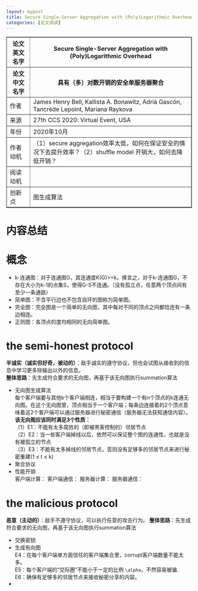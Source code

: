 ```yaml
---
layout: mypost
title: Secure Single-Server Aggregation with (Poly)Logarithmic Overhead
categories: [论文阅读]
---
```


<table border="1">
    <tr>
        <th>论文英文名字</th>
        <th>Secure Single-Server Aggregation with (Poly)Logarithmic Overhead</th>
    </tr>
    <tr>
        <th>论文中文名字</th>
        <th>具有（多）对数开销的安全单服务器聚合</th>
    </tr>
    <tr>
        <td>作者</td>
        <td>James Henry Bell, Kallista A. Bonawitz, Adrià Gascón, Tancrède Lepoint, Mariana Raykova</td>
    </tr>
    <tr>
        <td>来源</td>
        <td>27th CCS 2020: Virtual Event, USA</td>
    </tr>
    <tr>
        <td>年份</td>
        <td>2020年10月</td>
    </tr>
    <tr>
        <td>作者动机</td>
        <td>（1）secure aggregation效率太低，如何在保证安全的情况下去提升效率？（2）shuffle model 开销大，如何去降低开销？</td>
    </tr>
    <tr>
        <td>阅读动机</td>
        <td></td>
    </tr>
    <tr>
        <td>创新点</td>
        <td>图生成算法</td>
    </tr>
</table>

# 内容总结  

# 概念  
- k-连通图：对于连通图G，其连通度K(G)>=k。换言之，对于k-连通图G，不存在大小为k-1的点集S，使得G-S不连通。（没有孤立点，任意两个顶点间有至少一条通路）
- 简单图：不含平行边也不包含自环的图称为简单图。
- 完全图：完全图是一个简单的无向图，其中每对不同的顶点之间都恰连有一条边相连。
- 正则图：各顶点的度均相同的无向简单图。

# the semi-honest protocol  
**半诚实（诚实但好奇，被动的）**：敌手诚实的遵守协议，但也会试图从接收到的信息中学习更多除输出以外的信息。  
**整体思路**：先生成符合要求的无向图，再基于该无向图执行summation算法  
- 无向图生成算法  
每个客户端要与其他k个客户端相连，相当于要构建一个有n个顶点的k连通无向图。在这个无向图里，顶点相当于一个客户端；每条边连接着的2个顶点意味着这2个客户端可以通过服务器进行秘密通信（服务器无法获知通信内容）。  
**该无向图应该同时满足3个性质：**  
（1）E1：不能有太多腐败的（即被黑客控制的）邻居节点  
（2）E2：当一些客户端掉线以后，依然可以保证整个图的连通性，也就是没有被孤立的节点  
（3）E3：不能有太多掉线的邻居节点，否则没有足够多的邻居节点来进行秘密重建(1 ≤ t ≤ k)
- 聚合协议
- 性能开销  
客户端计算：
客户端通信：
服务器计算：
服务器通信：

# the malicious protocol
**恶意（主动的）**：敌手不遵守协议，可以执行任意的攻击行为。
**整体思路**：先生成符合要求的无向图，再基于该无向图执行summation算法
- 交换密钥
- 生成有向图  
E4：在每个客户端单方面信任的客户端集合里，corrupt客户端数量不能太多。  
E5：每个客户端的“交际圈”不能小于一定的比例 `\alpha`，不然容易被骗.  
E6：确保有足够多的邻居节点来接收秘密分享的内容。  
- 